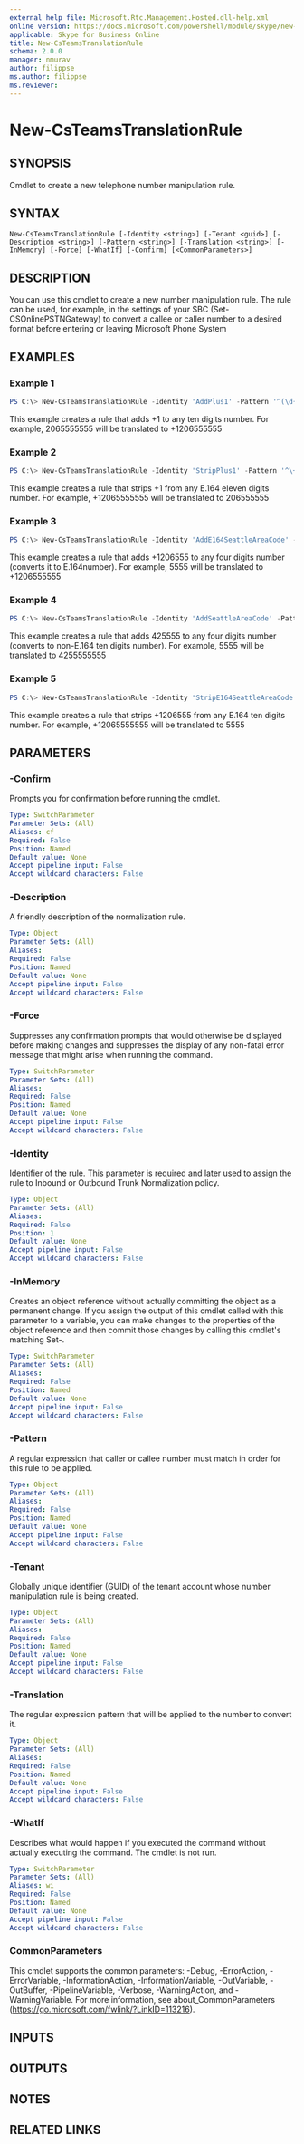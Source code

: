 ```yaml
---
external help file: Microsoft.Rtc.Management.Hosted.dll-help.xml
online version: https://docs.microsoft.com/powershell/module/skype/new-csteamstranslationrule
applicable: Skype for Business Online
title: New-CsTeamsTranslationRule
schema: 2.0.0
manager: nmurav
author: filippse
ms.author: filippse
ms.reviewer:
---
```


# New-CsTeamsTranslationRule

## SYNOPSIS
Cmdlet to create a new telephone number manipulation rule.

## SYNTAX

```
New-CsTeamsTranslationRule [-Identity <string>] [-Tenant <guid>] [-Description <string>] [-Pattern <string>] [-Translation <string>] [-InMemory] [-Force] [-WhatIf] [-Confirm] [<CommonParameters>]
```

## DESCRIPTION
You can use this cmdlet to create a new number manipulation rule. The rule can be used, for example, in the settings of your SBC (Set-CSOnlinePSTNGateway) to convert a callee or caller number to a desired format before entering or leaving Microsoft Phone System

## EXAMPLES

### Example 1
```powershell
PS C:\> New-CsTeamsTranslationRule -Identity 'AddPlus1' -Pattern '^(\d{10})$' -Translation '+$1'
```

This example creates a rule that adds +1 to any ten digits number. For example, 2065555555 will be translated to +1206555555

### Example 2
```powershell
PS C:\> New-CsTeamsTranslationRule -Identity 'StripPlus1' -Pattern '^\+1(\d{10})$' -Translation '$1'
```

This example creates a rule that strips +1 from any E.164 eleven digits number. For example, +12065555555 will be translated to 206555555

### Example 3
```powershell
PS C:\> New-CsTeamsTranslationRule -Identity 'AddE164SeattleAreaCode' -Pattern '^(\d{4})$' -Translation '+120655$1'
```

This example creates a rule that adds +1206555 to any four digits number (converts it to E.164number). For example, 5555 will be translated to +1206555555

### Example 4
```powershell
PS C:\> New-CsTeamsTranslationRule -Identity 'AddSeattleAreaCode' -Pattern '^(\d{4})$' -Translation '425555$1'
```

This example creates a rule that adds 425555 to any four digits number (converts to non-E.164 ten digits number). For example, 5555 will be translated to 4255555555

### Example 5
```powershell
PS C:\> New-CsTeamsTranslationRule -Identity 'StripE164SeattleAreaCode' -Pattern  '^\+1206555(\d{4})$' -Translation '$1'
```

This example creates a rule that strips +1206555 from any E.164 ten digits number. For example, +12065555555 will be translated to 5555


## PARAMETERS

### -Confirm
Prompts you for confirmation before running the cmdlet.

```yaml
Type: SwitchParameter
Parameter Sets: (All)
Aliases: cf
Required: False
Position: Named
Default value: None
Accept pipeline input: False
Accept wildcard characters: False
```

### -Description
A friendly description of the normalization rule.

```yaml
Type: Object
Parameter Sets: (All)
Aliases:
Required: False
Position: Named
Default value: None
Accept pipeline input: False
Accept wildcard characters: False
```

### -Force
Suppresses any confirmation prompts that would otherwise be displayed before making changes and suppresses the display of any non-fatal error message that might arise when running the command.

```yaml
Type: SwitchParameter
Parameter Sets: (All)
Aliases:
Required: False
Position: Named
Default value: None
Accept pipeline input: False
Accept wildcard characters: False
```

### -Identity
Identifier of the rule. This parameter is required and later used to assign the rule to Inbound or Outbound Trunk Normalization policy.

```yaml
Type: Object
Parameter Sets: (All)
Aliases:
Required: False
Position: 1
Default value: None
Accept pipeline input: False
Accept wildcard characters: False
```

### -InMemory
Creates an object reference without actually committing the object as a permanent change. If you assign the output of this cmdlet called with this parameter to a variable, you can make changes to the properties of the object reference and then commit those changes by calling this cmdlet's matching Set-<cmdlet>.

```yaml
Type: SwitchParameter
Parameter Sets: (All)
Aliases:
Required: False
Position: Named
Default value: None
Accept pipeline input: False
Accept wildcard characters: False
```

### -Pattern
A regular expression that caller or callee number must match in order for this rule to be applied.

```yaml
Type: Object
Parameter Sets: (All)
Aliases:
Required: False
Position: Named
Default value: None
Accept pipeline input: False
Accept wildcard characters: False
```

### -Tenant
Globally unique identifier (GUID) of the tenant account whose number manipulation rule is being created.

```yaml
Type: Object
Parameter Sets: (All)
Aliases:
Required: False
Position: Named
Default value: None
Accept pipeline input: False
Accept wildcard characters: False
```

### -Translation
The regular expression pattern that will be applied to the number to convert it.

```yaml
Type: Object
Parameter Sets: (All)
Aliases:
Required: False
Position: Named
Default value: None
Accept pipeline input: False
Accept wildcard characters: False
```

### -WhatIf
Describes what would happen if you executed the command without actually executing the command. The cmdlet is not run.

```yaml
Type: SwitchParameter
Parameter Sets: (All)
Aliases: wi
Required: False
Position: Named
Default value: None
Accept pipeline input: False
Accept wildcard characters: False
```
### CommonParameters
This cmdlet supports the common parameters: -Debug, -ErrorAction, -ErrorVariable, -InformationAction, -InformationVariable, -OutVariable, -OutBuffer, -PipelineVariable, -Verbose, -WarningAction, and -WarningVariable.
For more information, see about_CommonParameters (https://go.microsoft.com/fwlink/?LinkID=113216).

## INPUTS

## OUTPUTS

## NOTES

## RELATED LINKS
